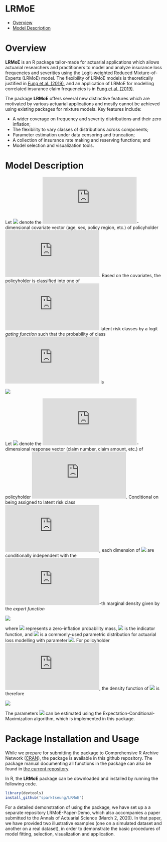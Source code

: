 # LRMoE

- [Overview](#overview)
- [Model Description](#model-description)

# Overview 

**LRMoE** is an R package tailor-made for actuarial applications which allows actuarial researchers and practitioners to model and analyze insurance loss frequencies and severities using the Logit-weighted Reduced Mixture-of-Experts (LRMoE) model. The flexibility of LRMoE models is theoretically justified in [Fung et al. (2019)](https://www.sciencedirect.com/science/article/pii/S0167668719303956), and an application of LRMoE for modelling correlated insurance claim frequencies is in [Fung et al. (2019)](https://www.cambridge.org/core/journals/astin-bulletin-journal-of-the-iaa/article/class-of-mixture-of-experts-models-for-general-insurance-application-to-correlated-claim-frequencies/E9FCCAD03E68C3908008448B806BAF8E).

The package **LRMoE** offers several new distinctive features which are motivated by various actuarial applications and mostly cannot be achieved using existing packages for mixture models. Key features include:
* A wider coverage on frequency and severity distributions and their zero inflation;
* The flexibility to vary classes of distributions across components;
* Parameter estimation under data censoring and truncation;
* A collection of insurance rate making and reserving functions; and
* Model selection and visualization tools.

# Model Description

Let ![](https://latex.codecogs.com/svg.latex?x_{i}) denote the ![](https://latex.codecogs.com/svg.latex?(P+1))-dimensional covariate vector (age, sex, policy region, etc.) of policyholder ![](https://latex.codecogs.com/svg.latex?i). Based on the covariates, the policyholder is classified into one of ![](https://latex.codecogs.com/svg.latex?g) latent risk classes by a logit *gating function* such that the probability of class ![](https://latex.codecogs.com/svg.latex?j) is

![](https://latex.codecogs.com/svg.latex?\pi_{j}(x_{i};&space;\alpha)&space;=&space;\frac{\exp(\alpha_j^T&space;x_i)}{\sum_{j^\prime&space;=&space;i}^{g}\exp(\alpha_{j^\prime}^T&space;x_i)}.)

Let ![](https://latex.codecogs.com/svg.latex?y_{i}) denote the ![](https://latex.codecogs.com/svg.latex?D)-dimensional response vector (claim number, claim amount, etc.) of policyholder ![](https://latex.codecogs.com/svg.latex?i). Conditional on being assigned to latent risk class ![](https://latex.codecogs.com/svg.latex?j), each dimension of ![](https://latex.codecogs.com/svg.latex?y_{i}) are conditionally independent with the ![](https://latex.codecogs.com/svg.latex?d)-th marginal density given by the *expert function*

![](https://latex.codecogs.com/svg.latex?g_{jd}&space;=&space;\delta_{jd}I_{\{y_{id}&space;=&space;0\}}&space;&plus;&space;(1-\delta_{jd})f_{jd}(y_{id};&space;\psi_{jd}))

where ![](https://latex.codecogs.com/svg.latex?\delta_{jd}) represents a zero-inflation probability mass, ![](https://latex.codecogs.com/svg.latex?I_{y_{jd}=0}) is the indicator function, and ![](https://latex.codecogs.com/svg.latex?f_{jd}) is a commonly-used parametric distribution for actuarial loss modelling with parameter ![](https://latex.codecogs.com/svg.latex?\psi_{jd}). For policyholder ![](https://latex.codecogs.com/svg.latex?i), the density function of ![](https://latex.codecogs.com/svg.latex?y_{i}) is therefore

![](https://latex.codecogs.com/svg.latex?f(y_{i};&space;x_{i},&space;\alpha,&space;\delta,&space;\Psi)&space;=&space;\sum_{j=1}^{g}&space;\pi_{j}(x_{i};&space;\alpha)\prod_{d=1}^{D}g_{jd}(y_{jd};&space;\delta_{jd},&space;\psi_{jd}).)

The parameters ![](https://latex.codecogs.com/svg.latex?(\alpha,&space;\delta,&space;\Psi)) can be estimated using the Expectation-Conditional-Maximization algorithm, which is implemented in this package.

# Package Installation and Usage

While we prepare for submitting the package to Comprehensive R Archive Network ([CRAN](https://cran.r-project.org/)), the package is available in this github repository. The package manual documenting all functions in the package can also be found in [the current repository](https://github.com/sparktseung/LRMoE/blob/master/LRMoE_0.1.0.pdf). 

In R, the **LRMoE** package can be downloaded and installed by running the following code.

```R
library(devtools)
install_github("sparktseung/LRMoE")
```

For a detailed demonstration of using the package, we have set up a a separate repository LRMoE-Paper-Demo, which also accompanies a paper submitted to the Annals of Actuarial Science (March 2, 2020). In that paper, we have provided two illustrative examples (one on a simulated dataset and another on a real dataset), in order to demonstrate the basic procedures of model fitting, selection, visualization and application.
